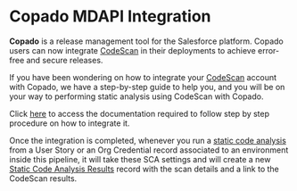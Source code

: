 # Copado MDAPI Integration

**Copado** is a release management tool for the Salesforce platform. Copado users can now integrate [CodeScan](https://www.codescan.io/) in their deployments to achieve error-free and secure releases.

If you have been wondering on how to integrate your [CodeScan](https://www.codescan.io/) account with Copado, we have a step-by-step guide to help you, and you will be on your way to performing static analysis using CodeScan with Copado.

Click [here](https://docs.copado.com/article/ehy5j4f8e5-code-scan-sca-settings) to access the documentation required to follow step by step procedure on how to integrate it.

Once the integration is completed, whenever you run a [static code analysis](https://www.codescan.io/blog/static-code-analysis-tools-for-salesforce/) from a User Story or an Org Credential record associated to an environment inside this pipeline, it will take these SCA settings and will create a new [Static Code Analysis Results](https://docs.copado.com/article/e5b2qany3u-code-scan-sca-results) record with the scan details and a link to the CodeScan results.
